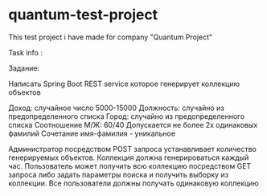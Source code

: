 # quantum-test-project

This test project i have made for company "Quantum Project"

Task info : 

Задание:

Написать Spring Boot REST service которое генерирует коллекцию объектов

Доход: случайное число 5000-15000
Должность: случайно из предопределенного списка
Город: случайно из предопределенного списка
Соотношение М/Ж: 60/40
Допускается не более 2х одинаковых фамилий
Сочетание имя-фамилия - уникальное

Администратор посредством POST запроса устанавливает количество генерируемых объектов.
Коллекция должна генерироваться каждый час.
Пользователь может получить всю коллекцию посредством GET запроса либо задать параметры поиска и получить выборку из коллекции.
Все пользователи должны получать одинаковую коллекцию


